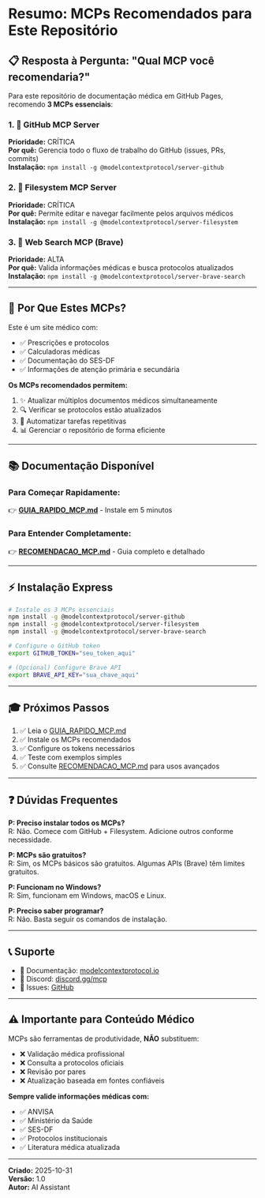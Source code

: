 # Resumo: MCPs Recomendados para Este Repositório

## 📋 Resposta à Pergunta: "Qual MCP você recomendaria?"

Para este repositório de documentação médica em GitHub Pages, recomendo **3 MCPs essenciais**:

### 1. 🥇 GitHub MCP Server
**Prioridade:** CRÍTICA  
**Por quê:** Gerencia todo o fluxo de trabalho do GitHub (issues, PRs, commits)  
**Instalação:** `npm install -g @modelcontextprotocol/server-github`

### 2. 🥈 Filesystem MCP Server  
**Prioridade:** CRÍTICA  
**Por quê:** Permite editar e navegar facilmente pelos arquivos médicos  
**Instalação:** `npm install -g @modelcontextprotocol/server-filesystem`

### 3. 🥉 Web Search MCP (Brave)
**Prioridade:** ALTA  
**Por quê:** Valida informações médicas e busca protocolos atualizados  
**Instalação:** `npm install -g @modelcontextprotocol/server-brave-search`

---

## 🎯 Por Que Estes MCPs?

Este é um site médico com:
- ✅ Prescrições e protocolos
- ✅ Calculadoras médicas
- ✅ Documentação do SES-DF
- ✅ Informações de atenção primária e secundária

**Os MCPs recomendados permitem:**
1. ✨ Atualizar múltiplos documentos médicos simultaneamente
2. 🔍 Verificar se protocolos estão atualizados
3. 🤖 Automatizar tarefas repetitivas
4. 📊 Gerenciar o repositório de forma eficiente

---

## 📚 Documentação Disponível

### Para Começar Rapidamente:
👉 **[GUIA_RAPIDO_MCP.md](./GUIA_RAPIDO_MCP.md)** - Instale em 5 minutos

### Para Entender Completamente:
👉 **[RECOMENDACAO_MCP.md](./RECOMENDACAO_MCP.md)** - Guia completo e detalhado

---

## ⚡ Instalação Express

```bash
# Instale os 3 MCPs essenciais
npm install -g @modelcontextprotocol/server-github
npm install -g @modelcontextprotocol/server-filesystem
npm install -g @modelcontextprotocol/server-brave-search

# Configure o GitHub token
export GITHUB_TOKEN="seu_token_aqui"

# (Opcional) Configure Brave API
export BRAVE_API_KEY="sua_chave_aqui"
```

---

## 🎓 Próximos Passos

1. ✅ Leia o [GUIA_RAPIDO_MCP.md](./GUIA_RAPIDO_MCP.md)
2. ✅ Instale os MCPs recomendados
3. ✅ Configure os tokens necessários
4. ✅ Teste com exemplos simples
5. ✅ Consulte [RECOMENDACAO_MCP.md](./RECOMENDACAO_MCP.md) para usos avançados

---

## ❓ Dúvidas Frequentes

**P: Preciso instalar todos os MCPs?**  
R: Não. Comece com GitHub + Filesystem. Adicione outros conforme necessidade.

**P: MCPs são gratuitos?**  
R: Sim, os MCPs básicos são gratuitos. Algumas APIs (Brave) têm limites gratuitos.

**P: Funcionam no Windows?**  
R: Sim, funcionam em Windows, macOS e Linux.

**P: Preciso saber programar?**  
R: Não. Basta seguir os comandos de instalação.

---

## 📞 Suporte

- 📖 Documentação: [modelcontextprotocol.io](https://modelcontextprotocol.io/)
- 💬 Discord: [discord.gg/mcp](https://discord.gg/mcp)
- 🐛 Issues: [GitHub](https://github.com/modelcontextprotocol/servers/issues)

---

## ⚠️ Importante para Conteúdo Médico

MCPs são ferramentas de produtividade, **NÃO** substituem:
- ❌ Validação médica profissional
- ❌ Consulta a protocolos oficiais
- ❌ Revisão por pares
- ❌ Atualização baseada em fontes confiáveis

**Sempre valide informações médicas com:**
- ✅ ANVISA
- ✅ Ministério da Saúde
- ✅ SES-DF
- ✅ Protocolos institucionais
- ✅ Literatura médica atualizada

---

**Criado:** 2025-10-31  
**Versão:** 1.0  
**Autor:** AI Assistant
